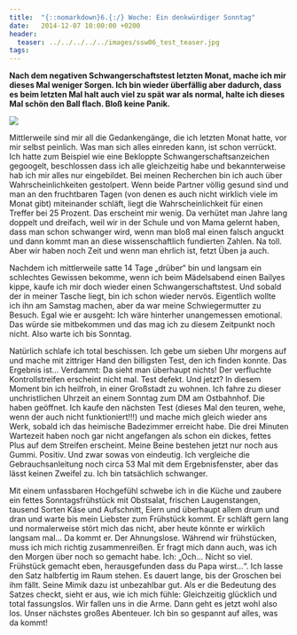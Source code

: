 ```yaml
---
title:  "{::nomarkdown}6.{:/} Woche: Ein denkwürdiger Sonntag"
date:   2014-12-07 10:00:00 +0200
header:
  teaser: ../../../../../images/ssw06_test_teaser.jpg
tags:
---
```

**Nach dem negativen Schwangerschaftstest letzten Monat, mache ich mir dieses Mal weniger Sorgen. Ich bin wieder überfällig aber dadurch, dass es beim letzten Mal halt auch viel zu spät war als normal, halte ich dieses Mal schön den Ball flach. Bloß keine Panik.**

![](../../../../../images/ssw06_test.jpg)

Mittlerweile sind mir all die Gedankengänge, die ich letzten Monat hatte, vor mir selbst peinlich. Was man sich alles einreden kann, ist schon verrückt. Ich hatte zum Beispiel wie eine Bekloppte Schwangerschaftsanzeichen gegoogelt, beschlossen dass ich alle gleichzeitig habe und bekannterweise hab ich mir alles nur eingebildet. Bei meinen Recherchen bin ich auch über Wahrscheinlichkeiten gestolpert. Wenn beide Partner völlig gesund sind und man an den fruchtbaren Tagen (von denen es auch nicht wirklich viele im Monat gibt) miteinander schläft, liegt die Wahrscheinlichkeit für einen Treffer bei 25 Prozent. Das erscheint mir wenig. Da verhütet man Jahre lang doppelt und dreifach, weil wir in der Schule und von Mama gelernt haben, dass man schon schwanger wird, wenn man bloß mal einen falsch anguckt und dann kommt man an diese wissenschaftlich fundierten Zahlen. Na toll. Aber wir haben noch Zeit und wenn man ehrlich ist, fetzt Üben ja auch.

Nachdem ich mittlerweile satte 14 Tage „drüber“ bin und langsam ein schlechtes Gewissen bekomme, wenn ich beim Mädelsabend einen Bailyes kippe, kaufe ich mir doch wieder einen Schwangerschaftstest. Und sobald der in meiner Tasche liegt, bin ich schon wieder nervös. Eigentlich wollte ich ihn am Samstag machen, aber da war meine Schwiegermutter zu Besuch. Egal wie er ausgeht: Ich wäre hinterher unangemessen emotional. Das würde sie mitbekommen und das mag ich zu diesem Zeitpunkt noch nicht. Also warte ich bis Sonntag.

Natürlich schlafe ich total beschissen. Ich gebe um sieben Uhr morgens auf und mache mit zittriger Hand den billigsten Test, den ich finden konnte. Das Ergebnis ist… Verdammt: Da sieht man überhaupt nichts! Der verfluchte Kontrollstreifen erscheint nicht mal. Test defekt. Und jetzt? In diesem Moment bin ich heilfroh, in einer Großstadt zu wohnen. Ich fahre zu dieser unchristlichen Uhrzeit an einem Sonntag zum DM am Ostbahnhof. Die haben geöffnet. Ich kaufe den nächsten Test (dieses Mal den teuren, wehe, wenn der auch nicht funktioniert!!!) und mache mich gleich wieder ans Werk, sobald ich das heimische Badezimmer erreicht habe. Die drei Minuten Wartezeit haben noch gar nicht angefangen als schon ein dickes, fettes Plus auf dem Streifen erscheint. Meine Beine bestehen jetzt nur noch aus Gummi. Positiv. Und zwar sowas von eindeutig. Ich vergleiche die Gebrauchsanleitung noch circa 53 Mal mit dem Ergebnisfenster, aber das lässt keinen Zweifel zu. Ich bin tatsächlich schwanger.

Mit einem unfassbaren Hochgefühl schwebe ich in die Küche und zaubere ein fettes Sonntagsfrühstück mit Obstsalat, frischen Laugenstangen, tausend Sorten Käse und Aufschnitt, Eiern und überhaupt allem drum und dran und warte bis mein Liebster zum Frühstück kommt. Er schläft gern lang und normalerweise stört mich das nicht, aber heute könnte er wirklich langsam mal… Da kommt er. Der Ahnungslose. Während wir frühstücken, muss ich mich richtig zusammenreißen. Er fragt mich dann auch, was ich den Morgen über noch so gemacht habe. Ich: „Och… Nicht so viel. Frühstück gemacht eben, herausgefunden dass du Papa wirst…“. Ich lasse den Satz halbfertig im Raum stehen. Es dauert lange, bis der Groschen bei ihm fällt. Seine Mimik dazu ist unbezahlbar gut. Als er die Bedeutung des Satzes checkt, sieht er aus, wie ich mich fühle: Gleichzeitig glücklich und total fassungslos. Wir fallen uns in die Arme. Dann geht es jetzt wohl also los. Unser nächstes großes Abenteuer. Ich bin so gespannt auf alles, was da kommt!
